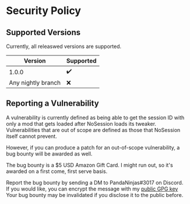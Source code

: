 # Security Policy

## Supported Versions

Currently, all releaswed versions are supported.

| Version            | Supported |
|--------------------|-----------|
| 1.0.0              | ✔️        |
| Any nightly branch | ❌         |
## Reporting a Vulnerability

A vulnerability is currently defined as being able to get the session ID with only a mod that gets loaded after NoSession loads its tweaker.<br>
Vulnerabilities that are out of scope are defined as those that NoSession itself cannot prevent.

However, if you can produce a patch for an out-of-scope vulnerability, a bug bounty will be awarded as well.

The bug bounty is a $5 USD Amazon Gift Card. I might run out, so it's awarded on a first come, first serve basis.

Report the bug bounty by sending a DM to PandaNinjas#3017 on Discord.<br>
If you would like, you can encrypt the message with my [public GPG key](https://raw.githubusercontent.com/pandaninjas/pandaninjas/main/pandaninjas-publickey.key)<br>
Your bug bounty may be invalidated if you disclose it to the public before.
